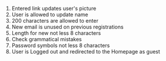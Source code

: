 1. Entered link updates user's picture  
2. User is allowed to update name  
3. 200 characters are allowed to enter  
4. New email is unused on previous registrations  
5. Length for new not less 8 characters  
6. Check grammatical mistakes  
7. Password symbols not less 8 characters  
8. User is Logged out and redirected to the Homepage as guest  

